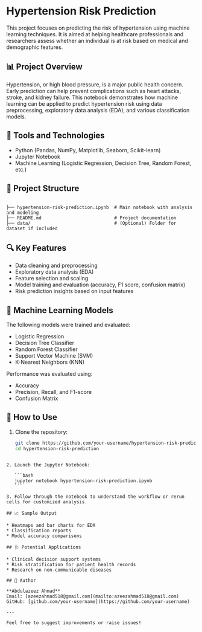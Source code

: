 # Hypertension Risk Prediction

This project focuses on predicting the risk of hypertension using machine learning techniques. It is aimed at helping healthcare professionals and researchers assess whether an individual is at risk based on medical and demographic features.

## 📊 Project Overview

Hypertension, or high blood pressure, is a major public health concern. Early prediction can help prevent complications such as heart attacks, stroke, and kidney failure. This notebook demonstrates how machine learning can be applied to predict hypertension risk using data preprocessing, exploratory data analysis (EDA), and various classification models.

## 🧰 Tools and Technologies

- Python (Pandas, NumPy, Matplotlib, Seaborn, Scikit-learn)
- Jupyter Notebook
- Machine Learning (Logistic Regression, Decision Tree, Random Forest, etc.)

## 📁 Project Structure

```

├── hypertension-risk-prediction.ipynb  # Main notebook with analysis and modeling
├── README.md                           # Project documentation
├── data/                               # (Optional) Folder for dataset if included

````

## 🔍 Key Features

- Data cleaning and preprocessing
- Exploratory data analysis (EDA)
- Feature selection and scaling
- Model training and evaluation (accuracy, F1 score, confusion matrix)
- Risk prediction insights based on input features

## 🧠 Machine Learning Models

The following models were trained and evaluated:
- Logistic Regression
- Decision Tree Classifier
- Random Forest Classifier
- Support Vector Machine (SVM)
- K-Nearest Neighbors (KNN)

Performance was evaluated using:
- Accuracy
- Precision, Recall, and F1-score
- Confusion Matrix

## 📌 How to Use

1. Clone the repository:
   ```bash
   git clone https://github.com/your-username/hypertension-risk-prediction.git
   cd hypertension-risk-prediction
````

2. Launch the Jupyter Notebook:

   ```bash
   jupyter notebook hypertension-risk-prediction.ipynb
   ```

3. Follow through the notebook to understand the workflow or rerun cells for customized analysis.

## 📈 Sample Output

* Heatmaps and bar charts for EDA
* Classification reports
* Model accuracy comparisons

## 🩺 Potential Applications

* Clinical decision support systems
* Risk stratification for patient health records
* Research on non-communicable diseases

## 👤 Author

**Abdulazeez Ahmad**
Email: [azeezahmad518@gmail.com](mailto:azeezahmad518@gmail.com)
GitHub: [github.com/your-username](https://github.com/your-username)

---

Feel free to suggest improvements or raise issues!

